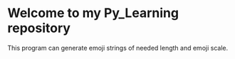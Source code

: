 # Welcome to my Py_Learning repository

This program can generate emoji strings of needed length and emoji scale.
